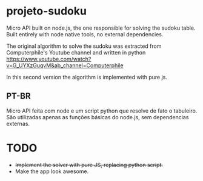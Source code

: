 # projeto-sudoku
Micro API built on node.js, the one responsible for solving the sudoku table.
Built entirely with node native tools, no external dependencies.

The original algorithm to solve the sudoku was extracted from Computerphile's Youtube channel and written in python
https://www.youtube.com/watch?v=G_UYXzGuqvM&ab_channel=Computerphile

In this second version the algorithm is implemented with pure js.

## PT-BR ##
Micro API feita com node e um script python que resolve de fato o tabuleiro.
São utilizadas apenas as funções básicas do node.js, sem dependencias externas.

# TODO
- ~~Implement the solver with pure JS, replacing python script.~~
- Make the app look awesome.
